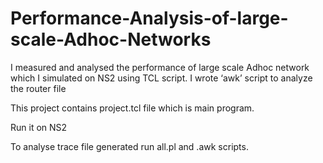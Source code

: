 # Performance-Analysis-of-large-scale-Adhoc-Networks
I measured and analysed the performance of large scale Adhoc network which I simulated on NS2 using TCL script. I wrote ‘awk’ script to analyze the router file


This project contains project.tcl file which is main program.

Run it on NS2


To analyse trace file generated run all.pl and .awk scripts.
